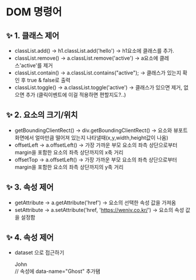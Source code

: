 # DOM 명령어

## ✨ 1. 클래스 제어

-   classList.add() -> h1.classList.add('hello') -> h1요소에 클래스를 추가.
-   classList.remove() -> a.classList.remove('active') -> a요소에 클레스'active'를 제거
-   classList.contain() -> a.classList.contains("active"); -> 클래스가 있는지 확인 후 true & false로 출력
-   classList.toggle() -> a.classList.toggle('active') -> 클래스가 있으면 제거, 없으면 추가 (클릭이벤트에 이걸 적용하면 편할지도?..)

## ✨ 2. 요소의 크기/위치

-   getBoundingClientRect() -> div.getBoundingClientRect() -> 요소와 뷰포트 화면에서 얼마만큼 떨어져 있는지 나타낼때(x,y,width,height값이 나옴)
-   offsetLeft -> a.offsetLeft() -> 가장 가까운 부모 요소의 좌측 상단으로부터 margin을 포함한 요소의 좌측 상단까지의 x축 거리
-   offsetTop -> a.offsetLeft() -> 가장 가까운 부모 요소의 좌측 상단으로부터 margin을 포함한 요소의 좌측 상단까지의 y축 거리

## ✨ 3. 속성 제어

-   getAttribute -> a.getAttribute('href') -> 요소의 선택한 속성 값을 가져옴
-   setAttribute -> a.setAttribute('href, 'https://weniv.co.kr/') -> 요소의 속성 값을 설정함

## ✨ 4. 속성 제어

-   dataset 으로 접근하기
    <div id="div" name="John" age="30">John</div> // 속성에 data-name="Ghost" 추가됌

    <script>
        const div = document.getElementById("div");
        const name = (div.dataset.name = "Ghost");
        console.log(name);
    </script>
